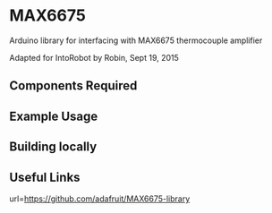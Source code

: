 MAX6675
==================
Arduino library for interfacing with MAX6675 thermocouple amplifier

Adapted for IntoRobot by Robin, Sept 19, 2015

Components Required
---


Example Usage
---



Building locally
---

Useful Links
---
url=https://github.com/adafruit/MAX6675-library